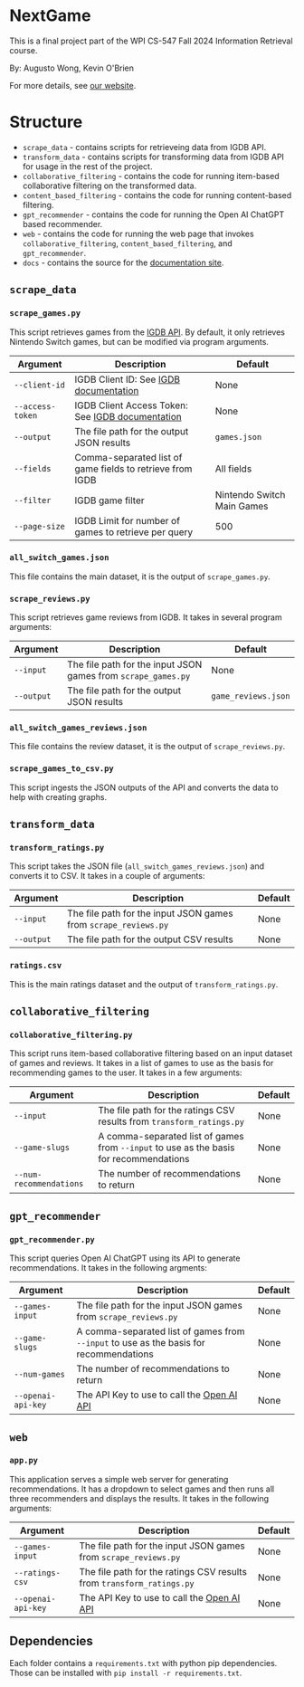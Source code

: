 # NextGame

This is a final project part of the WPI CS-547 Fall 2024 Information Retrieval course.

By: Augusto Wong, Kevin O'Brien

For more details, see [our website](https://kjrobrien.github.io/cs547-project/).

# Structure

- `scrape_data` - contains scripts for retrieveing data from IGDB API.
- `transform_data` - contains scripts for transforming data from IGDB API for usage in the rest of the project.
- `collaborative_filtering` - contains the code for running item-based collaborative filtering on the transformed data. 
- `content_based_filtering` - contains the code for running content-based filtering.
- `gpt_recommender` - contains the code for running the Open AI ChatGPT based recommender.
- `web` - contains the code for running the web page that invokes `collaborative_filtering`, `content_based_filtering`, and `gpt_recommender`.
- `docs` - contains the source for the [documentation site](https://kjrobrien.github.io/cs547-project/).


## `scrape_data`

### `scrape_games.py`

This script retrieves games from the [IGDB API](https://api-docs.igdb.com/#getting-started). By default, it only retrieves Nintendo Switch games, but can be modified via program arguments.

| Argument | Description | Default |
| -------- | ----------- | ------- |
| `--client-id` | IGDB Client ID:  See [IGDB documentation](https://api-docs.igdb.com/#account-creation)| None
| `--access-token` | IGDB Client Access Token: See [IGDB documentation](https://api-docs.igdb.com/#account-creation)| None | 
| `--output` | The file path for the output JSON results | `games.json` | 
| `--fields` | Comma-separated list of game fields to retrieve from IGDB | All fields |
| `--filter` | IGDB game filter | Nintendo Switch Main Games |
| `--page-size` | IGDB Limit for number of games to retrieve per query | 500 |

### `all_switch_games.json`

This file contains the main dataset, it is the output of `scrape_games.py`.

### `scrape_reviews.py`

This script retrieves game reviews from IGDB. It takes in several program arguments:

| Argument | Description | Default |
| -------- | ----------- | ------- |
| `--input` | The file path for the input JSON games from `scrape_games.py` | None |
| `--output` | The file path for the output JSON results | `game_reviews.json` | 

### `all_switch_games_reviews.json`

This file contains the review dataset, it is the output of `scrape_reviews.py`.

### `scrape_games_to_csv.py`

This script ingests the JSON outputs of the API and converts the data to help with creating graphs.

## `transform_data`

### `transform_ratings.py`

This script takes the JSON file (`all_switch_games_reviews.json`) and converts it to CSV. It takes in a couple of arguments:

| Argument | Description | Default |
| -------- | ----------- | ------- |
| `--input` | The file path for the input JSON games from `scrape_reviews.py` | None |
| `--output` | The file path for the output CSV results | None | 

### `ratings.csv`

This is the main ratings dataset and the output of `transform_ratings.py`.

## `collaborative_filtering`

### `collaborative_filtering.py`

This script runs item-based collaborative filtering based on an input dataset of games and reviews. It takes in a list of games to use as the basis for recommending games to the user. It takes in a few arguments:

| Argument | Description | Default |
| -------- | ----------- | ------- |
| `--input` | The file path for the ratings CSV results from `transform_ratings.py` | None |
| `--game-slugs` | A comma-separated list of games from `--input` to use as the basis for recommendations | None | 
| `--num-recommendations` | The number of recommendations to return | None |

## `gpt_recommender`

### `gpt_recommender.py`

This script queries Open AI ChatGPT using its API to generate recommendations. It takes in the following argments:

| Argument | Description | Default |
| -------- | ----------- | ------- |
| `--games-input` | The file path for the input JSON games from `scrape_reviews.py` | None |
| `--game-slugs` | A comma-separated list of games from `--input` to use as the basis for recommendations | None | 
| `--num-games` | The number of recommendations to return | None |
| `--openai-api-key` | The API Key to use to call the [Open AI API](https://openai.com/api/) | None |


## `web`

### `app.py`

This application serves a simple web server for generating recommendations. It has a dropdown to select games and then runs all three recommenders and displays the results. It takes in the following arguments:

| Argument | Description | Default |
| -------- | ----------- | ------- |
| `--games-input` | The file path for the input JSON games from `scrape_reviews.py` | None |
| `--ratings-csv` | The file path for the ratings CSV results from `transform_ratings.py` | None |
| `--openai-api-key` | The API Key to use to call the [Open AI API](https://openai.com/api/) | None |



## Dependencies

Each folder contains a `requirements.txt` with python pip dependencies. Those can be installed with `pip install -r requirements.txt`.
